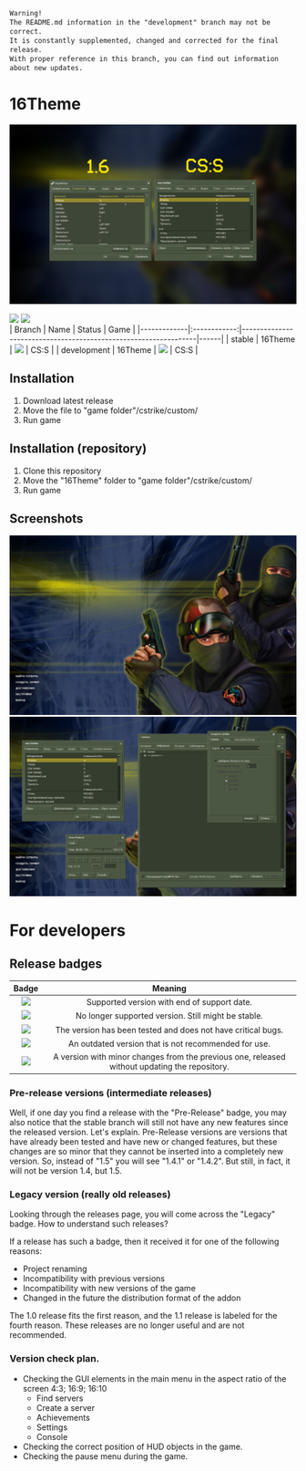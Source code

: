 ```
Warning!
The README.md information in the "development" branch may not be correct.
It is constantly supplemented, changed and corrected for the final release.
With proper reference in this branch, you can find out information about new updates.
```

# 16Theme
![Banner](/1.6-css.png "1.6-CSS")

![](https://img.shields.io/badge/latest-1.5-informational)
![](https://img.shields.io/badge/stable-1.4-informational)
<br>
| Branch      | Name         | Status                                                          | Game |
|-------------|:------------:|-----------------------------------------------------------------|------|
| stable      | 16Theme      | ![](https://img.shields.io/badge/-default_branch-informational) | CS:S |
| development | 16Theme      | ![](https://img.shields.io/badge/development-inactive-inactive)     | CS:S |

## Installation
1. Download latest release
2. Move the file to "game folder"/cstrike/custom/
3. Run game

## Installation (repository)
1. Clone this repository
2. Move the "16Theme" folder to "game folder"/cstrike/custom/
3. Run game

## Screenshots
![Screenshot 1](/scr1.png "Main menu")
![Screenshot 2](/scr2.png "Windows")

# For developers
## Release badges
| Badge                                                              | Meaning      |
|:------------------------------------------------------------------:|:------------:|
| ![](https://img.shields.io/badge/Supported-01.01.23-informational) | Supported version with end of support date. |
| ![](https://img.shields.io/badge/Unsupported-gray)                 | No longer supported version. Still might be stable. |
| ![](https://img.shields.io/badge/Stable-success)                   | The version has been tested and does not have critical bugs. |
| ![](https://img.shields.io/badge/Legacy-yellow)                    | An outdated version that is not recommended for use. |
| ![](https://img.shields.io/badge/Pre--Release-22f)          | A version with minor changes from the previous one, released without updating the repository. |

### Pre-release versions (intermediate releases)
Well, if one day you find a release with the "Pre-Release" badge, you may also notice that the stable branch will still not have any new features since
the released version. Let's explain. Pre-Release versions are versions that have already been tested and have new or changed features, but these changes 
are so minor that they cannot be inserted into a completely new version.
So, instead of "1.5" you will see "1.4.1" or "1.4.2".
But still, in fact, it will not be version 1.4, but 1.5.

### Legacy version (really old releases)
Looking through the releases page, you will come across the "Legacy" badge. How to understand such releases?

If a release has such a badge, then it received it for one of the following reasons:
- Project renaming
- Incompatibility with previous versions
- Incompatibility with new versions of the game
- Changed in the future the distribution format of the addon

The 1.0 release fits the first reason, and the 1.1 release is labeled for the fourth reason.
These releases are no longer useful and are not recommended.

### Version check plan.
- Checking the GUI elements in the main menu in the aspect ratio of the screen 4:3; 16:9; 16:10
  - Find servers
  - Create a server
  - Achievements
  - Settings
  - Console
- Checking the correct position of HUD objects in the game.
- Checking the pause menu during the game.
